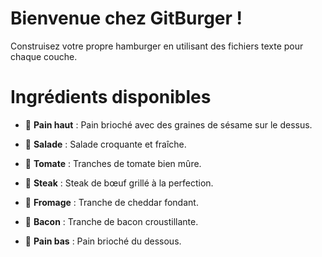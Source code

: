 # Bienvenue chez GitBurger !
Construisez votre propre hamburger en utilisant des fichiers texte pour chaque couche.

# Ingrédients disponibles

- 🥯 **Pain haut** : Pain brioché avec des graines de sésame sur le dessus.

- 🥬 **Salade** : Salade croquante et fraîche.

- 🍅 **Tomate** : Tranches de tomate bien mûre.

- 🥩 **Steak** : Steak de bœuf grillé à la perfection.

- 🧀 **Fromage** : Tranche de cheddar fondant.

- 🥓 **Bacon** : Tranche de bacon croustillante.

- 🍞 **Pain bas** : Pain brioché du dessous.

